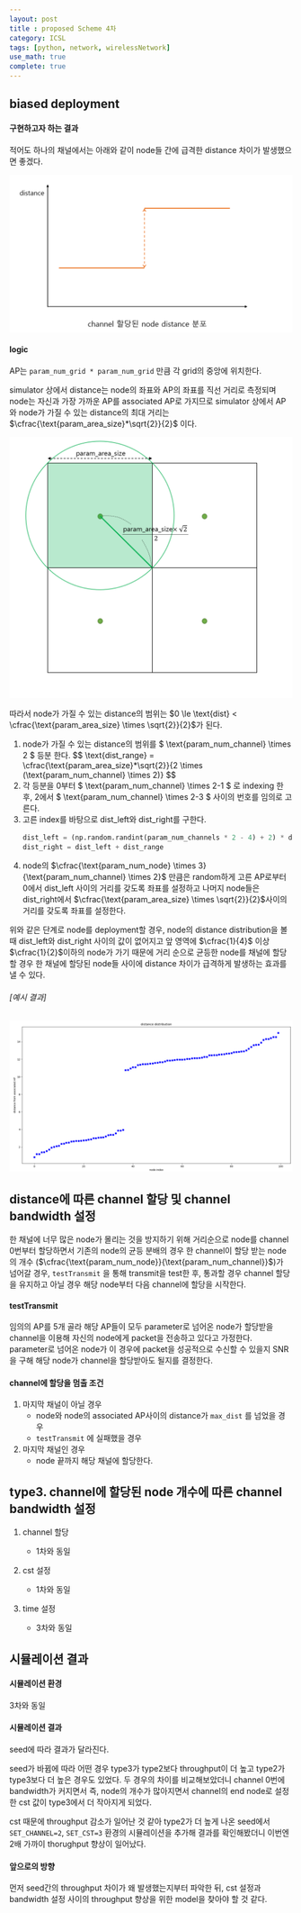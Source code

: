 ```yaml
---
layout: post
title : proposed Scheme 4차
category: ICSL
tags: [python, network, wirelessNetwork]
use_math: true
complete: true
---
```


## biased deployment

#### 구현하고자 하는 결과

적어도 하나의 채널에서는 아래와 같이 node들 간에 급격한 distance 차이가 발생했으면 좋겠다.

![distance distribution prediction](/assets/images/distDistributionPrediction.png) 


#### logic

AP는 `param_num_grid * param_num_grid` 만큼 각 grid의 중앙에 위치한다.

simulator 상에서 distance는 node의 좌표와 AP의 좌표를 직선 거리로 측정되며 node는 자신과 가장 가까운 AP를 associated AP로 가지므로 simulator 상에서 AP와 node가 가질 수 있는 distance의 최대 거리는 $\cfrac{\text{param_area_size}*\sqrt{2}}{2}$ 이다.

![AP area](/assets/images/apArea.png)

따라서 node가 가질 수 있는 distance의 범위는 $0 \le \text{dist} <  \cfrac{\text{param_area_size} \times \sqrt{2}}{2}$가 된다. 

1. node가 가질 수 있는 distance의 범위를 $ \text{param_num_channel} \times 2 $ 등분 한다.
   \$$
   \text{dist_range} = \cfrac{\text{param_area_size}*\sqrt{2}}{2 \times (\text{param_num_channel} \times 2)}
   \$$
2. 각 등분을 0부터 $ \text{param_num_channel} \times 2-1 $ 로 indexing 한 후, $2$에서 $ \text{param_num_channel} \times 2-3 $ 사이의 번호를 임의로 고른다.
3. 고른 index를 바탕으로 $\text{dist_left}$와 $\text{dist_right}$를 구한다.
   ```python
   dist_left = (np.random.randint(param_num_channels * 2 - 4) + 2) * dist_range
   dist_right = dist_left + dist_range
   ```
4. node의 $\cfrac{\text{param_num_node} \times 3}{\text{param_num_channel} \times 2}$ 만큼은 random하게 고른 AP로부터 $0$에서 $\text{dist_left}$ 사이의 거리를 갖도록 좌표를 설정하고 나머지 node들은 $\text{dist_right}$에서 $\cfrac{\text{param_area_size} \times \sqrt{2}}{2}$사이의 거리를 갖도록 좌표를 설정한다.

위와 같은 단계로 node를 deployment할 경우, node의 distance distribution을 볼 때 $\text{dist_left}$와 $\text{dist_right}$ 사이의 값이 없어지고 앞 영역에 $\cfrac{1}{4}$ 이상 $\cfrac{1}{2}$이하의 node가 가기 때문에 거리 순으로 균등한 node를 채널에 할당할 경우 한 채널에 할당된 node들 사이에 distance 차이가 급격하게 발생하는 효과를 낼 수 있다.

###### [예시 결과]


![distance distribution example](/assets/images/distanceDistribuitonExample.png)


## distance에 따른 channel 할당 및 channel bandwidth 설정

한 채널에 너무 많은 node가 몰리는 것을 방지하기 위해 거리순으로 node를 channel 0번부터 할당하면서 기존의 node의 균등 분배의 경우 한 channel이 할당 받는 node의 개수 ($\cfrac{\text{param_num_node}}{\text{param_num_channel}}$)가 넘어갈 경우, `testTransmit` 을 통해 transmit을 test한 후, 통과할 경우 channel 할당을 유지하고 아닐 경우 해당 node부터 다음 channel에 할당을 시작한다.


#### testTransmit

임의의 AP를 5개 골라 해당 AP들이 모두 parameter로 넘어온 node가 할당받을 channel을 이용해 자신의 node에게 packet을 전송하고 있다고 가정한다. parameter로 넘어온 node가 이 경우에 packet을 성공적으로 수신할 수 있을지 SNR을 구해 해당 node가 channel을 할당받아도 될지를 결정한다.


#### channel에 할당을 멈출 조건

1. 마지막 채널이 아닐 경우
   * node와 node의 associated AP사이의 distance가 `max_dist` 를 넘었을 경우
   * `testTransmit` 에 실패했을 경우
2. 마지막 채널인 경우
   * node 끝까지 해당 채널에 할당한다.


## type3. channel에 할당된 node 개수에 따른 channel bandwidth 설정

1. channel 할당
   * 1차와 동일
  
2. cst 설정
   * 1차와 동일

3. time 설정
   * 3차와 동일


## 시뮬레이션 결과

#### 시뮬레이션 환경

3차와 동일


#### 시뮬레이션 결과

seed에 따라 결과가 달라진다.

seed가 바뀜에 따라 어떤 경우 type3가 type2보다 throughput이 더 높고 type2가 type3보다 더 높은 경우도 있었다. 두 경우의 차이를 비교해보았더니 channel 0번에 bandwidth가 커지면서 즉, node의 개수가 많아지면서 channel의 end node로 설정한 cst 값이 type3에서 더 작아지게 되었다. 

cst 때문에 throughput 감소가 일어난 것 같아 type2가 더 높게 나온 seed에서 `SET_CHANNEL=2`, `SET_CST=3` 환경의 시뮬레이션을 추가해 결과를 확인해봤더니 이번엔 2배 가까이 thorughput 향상이 일어났다.


#### 앞으로의 방향

먼저 seed간의 throughput 차이가 왜 발생했는지부터 파악한 뒤, cst 설정과 bandwidth 설정 사이의 throughput 향상을 위한 model을 찾아야 할 것 같다. 